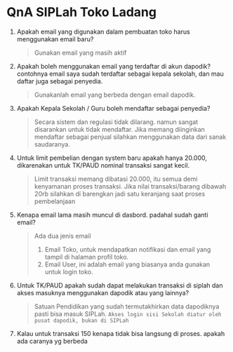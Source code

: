 # QnA SIPLah Toko Ladang

1. Apakah email yang digunakan dalam pembuatan toko harus menggunakan email baru?
    > Gunakan email yang masih aktif

2.  Apakah boleh menggunakan email yang terdaftar di akun dapodik?
contohnya email saya sudah terdaftar sebagai kepala sekolah, dan mau daftar juga sebagai penyedia.
    > Gunakanlah email yang berbeda dengan email dapodik.

3. Apakah Kepala Sekolah / Guru boleh mendaftar sebagai penyedia?
    > Secara sistem dan regulasi tidak dilarang. namun sangat disarankan untuk tidak mendaftar. Jika memang diinginkan mendaftar sebagai penjual silahkan menggunakan data dari sanak saudaranya.

4. Untuk limit pembelian dengan system baru apakah hanya 20.000, dikarenakan untuk TK/PAUD nominal transaksi sangat kecil.
    > Limit transaksi memang dibatasi 20.000, itu semua demi kenyamanan proses transaksi. Jika nilai transaksi/barang dibawah 20rb silahkan di barengkan jadi satu keranjang saat proses pembelanjaan

5. Kenapa email lama masih muncul di dasbord. padahal sudah ganti email?
    > Ada dua jenis email
    > 1. Email Toko, untuk mendapatkan notifikasi dan email yang tampil di halaman profil toko.
    > 2. Email User, ini adalah email yang biasanya anda gunakan untuk login toko.

6. Untuk TK/PAUD apakah sudah dapat melakukan transaksi di siplah dan akses masuknya menggunakan dapodik atau yang lainnya?
    > Satuan Pendidikan yang sudah termutakhirkan data dapodiknya pasti bisa masuk SIPLah. 
    > `Akses login sisi Sekolah diatur oleh pusat dapodik, bukan di SIPLah`

7. Kalau untuk transaksi 150 kenapa tidak bisa langsung di proses.
	apakah ada caranya yg berbeda